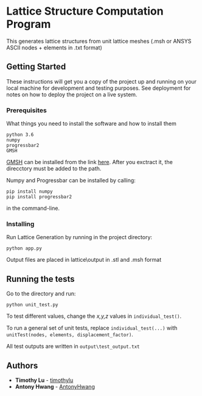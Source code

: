 # Lattice Structure Computation Program

This generates lattice structures from unit lattice meshes (.msh or ANSYS ASCII nodes + elements in .txt format)

## Getting Started

These instructions will get you a copy of the project up and running on your local machine for development and testing purposes. See deployment for notes on how to deploy the project on a live system.

### Prerequisites

What things you need to install the software and how to install them

```
python 3.6
numpy
progressbar2
GMSH
```

[GMSH](http://gmsh.info/) can be installed from the link [here](http://gmsh.info/#Download). After you exctract it, the direcctory must be added to the path.

Numpy and Progressbar can be installed by calling:
```
pip install numpy
pip install progressbar2
```
in the command-line.

### Installing

Run Lattice Generation by running in the project directory:

```
python app.py
```

Output files are placed in lattice\output in .stl and .msh format

## Running the tests

Go to the directory and run:

```
python unit_test.py
```

To test different values, change the *x,y,z* values in `individual_test()`. 

To run a general set of unit tests,  replace `individual_test(...)` with `unitTest(nodes, elements, displacement_factor)`.

All test outputs are written in `output\test_output.txt`

## Authors

* **Timothy Lu** - [timothylu](https://github.com/timothylu)
* **Antony Hwang** - [AntonyHwang](https://github.com/AntonyHwang)
